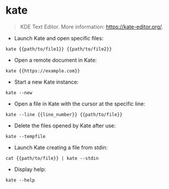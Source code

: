 # kate

> KDE Text Editor.
> More information: <https://kate-editor.org/>.

- Launch Kate and open specific files:

`kate {{path/to/file1}} {{path/to/file2}}`

- Open a remote document in Kate:

`kate {{https://example.com}}`

- Start a new Kate instance:

`kate --new`

- Open a file in Kate with the cursor at the specific line:

`kate --line {{line_number}} {{path/to/file}}`

- Delete the files opened by Kate after use:

`kate --tempfile`

- Launch Kate creating a file from stdin:

`cat {{path/to/file}} | kate --stdin`

- Display help:

`kate --help`
